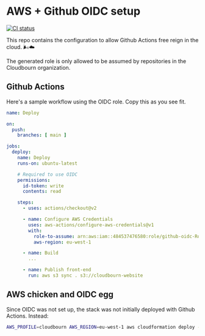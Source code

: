 # AWS + Github OIDC setup

[ ![CI status](https://github.com/Cloudbourn/github-oidc/actions/workflows/deploy.yml/badge.svg) ](https://github.com/Cloudbourn/github-oidc/actions/workflows/deploy.yml "View workflow")

This repo contains the configuration to allow Github Actions free reign in the cloud. 🌬☁

The generated role is only allowed to be assumed by repositories in the Cloudbourn organization.

## Github Actions

Here's a sample workflow using the OIDC role. Copy this as you see fit.

```yaml
name: Deploy

on:
  push:
    branches: [ main ]

jobs:
  deploy:
    name: Deploy
    runs-on: ubuntu-latest

    # Required to use OIDC
    permissions:
      id-token: write
      contents: read

    steps:
      - uses: actions/checkout@v2

      - name: Configure AWS Credentials
        uses: aws-actions/configure-aws-credentials@v1
        with:
          role-to-assume: arn:aws:iam::484537476580:role/github-oidc-Role-11HTWA6AOKQLC
          aws-region: eu-west-1

      - name: Build
        ...

      - name: Publish front-end
        run: aws s3 sync . s3://cloudbourn-website
```

## AWS chicken and OIDC egg

Since OIDC was not set up, the stack was not initially deployed with Github Actions. Instead:

```sh
AWS_PROFILE=cloudbourn AWS_REGION=eu-west-1 aws cloudformation deploy --stack-name github-oidc --template-file cloudformation.yml --capabilities CAPABILITY_IAM
```
